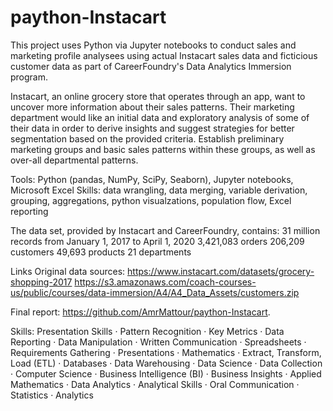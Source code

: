 # paython-Instacart
This project uses Python via Jupyter notebooks to conduct sales and marketing profile analysees using actual Instacart sales data and ficticious customer data as part of CareerFoundry's Data Analytics Immersion program.

Instacart, an online grocery store that operates through an app, want to uncover more information about their sales patterns. Their marketing department would like an initial data and exploratory analysis of some of their data in order to derive insights and suggest strategies for better segmentation based on the provided criteria. Establish preliminary marketing groups and basic sales patterns within these groups, as well as over-all departmental patterns.

Tools: Python (pandas, NumPy, SciPy, Seaborn), Jupyter notebooks, Microsoft Excel
Skills: data wrangling, data merging, variable derivation, grouping, aggregations, python visualzations, population flow, Excel reporting

The data set, provided by Instacart and CareerFoundry, contains:
31 million records from January 1, 2017 to April 1, 2020
3,421,083 orders 
206,209 customers
49,693 products
21 departments

Links
Original data sources:
https://www.instacart.com/datasets/grocery-shopping-2017
https://s3.amazonaws.com/coach-courses-us/public/courses/data-immersion/A4/A4_Data_Assets/customers.zip

Final report:
https://github.com/AmrMattour/paython-Instacart.

Skills: Presentation Skills · Pattern Recognition · Key Metrics · Data Reporting · Data Manipulation · Written Communication · Spreadsheets · Requirements Gathering · Presentations · Mathematics · Extract, Transform, Load (ETL) · Databases · Data Warehousing · Data Science · Data Collection · Computer Science · Business Intelligence (BI) · Business Insights · Applied Mathematics · Data Analytics · Analytical Skills · Oral Communication · Statistics · Analytics
